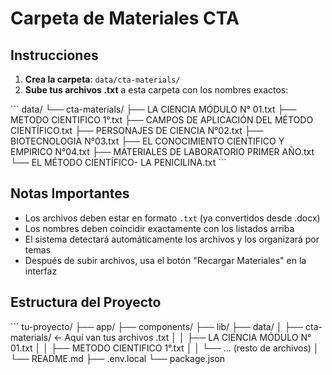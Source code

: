 # Carpeta de Materiales CTA

## Instrucciones

1. **Crea la carpeta**: `data/cta-materials/`
2. **Sube tus archivos .txt** a esta carpeta con los nombres exactos:

\`\`\`
data/
└── cta-materials/
    ├── LA CIENCIA MÓDULO  N° 01.txt
    ├── METODO CIENTIFICO   1°.txt
    ├── CAMPOS  DE APLICACIÓN  DEL MÉTODO CIENTÍFICO.txt
    ├── PERSONAJES DE CIENCIA   N°02.txt
    ├── BIOTECNOLOGIA  N°03.txt
    ├── EL CONOCIMIENTO CIENTIFICO Y EMPIRICO N°04.txt
    ├── MATERIALES DE LABORATORIO PRIMER AÑO.txt
    └── EL MÉTODO CIENTÍFICO- LA PENICILINA.txt
\`\`\`

## Notas Importantes

- Los archivos deben estar en formato `.txt` (ya convertidos desde .docx)
- Los nombres deben coincidir exactamente con los listados arriba
- El sistema detectará automáticamente los archivos y los organizará por temas
- Después de subir archivos, usa el botón "Recargar Materiales" en la interfaz

## Estructura del Proyecto

\`\`\`
tu-proyecto/
├── app/
├── components/
├── lib/
├── data/
│   ├── cta-materials/     ← Aquí van tus archivos .txt
│   │   ├── LA CIENCIA MÓDULO  N° 01.txt
│   │   ├── METODO CIENTIFICO   1°.txt
│   │   └── ... (resto de archivos)
│   └── README.md
├── .env.local
└── package.json
